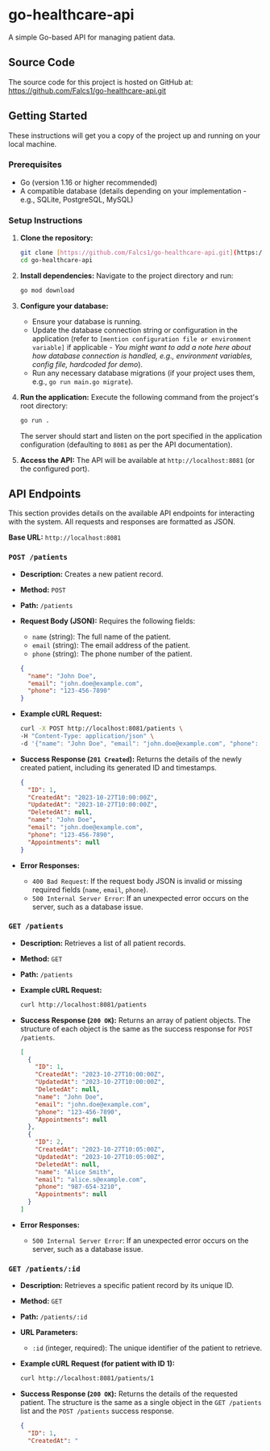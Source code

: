 # go-healthcare-api

A simple Go-based API for managing patient data.

## Source Code

The source code for this project is hosted on GitHub at:
https://github.com/Falcs1/go-healthcare-api.git

## Getting Started

These instructions will get you a copy of the project up and running on your local machine.

### Prerequisites

* Go (version 1.16 or higher recommended)
* A compatible database (details depending on your implementation - e.g., SQLite, PostgreSQL, MySQL)

### Setup Instructions

1.  **Clone the repository:**
    ```bash
    git clone [https://github.com/Falcs1/go-healthcare-api.git](https://github.com/Falcs1/go-healthcare-api.git)
    cd go-healthcare-api
    ```

2.  **Install dependencies:**
    Navigate to the project directory and run:
    ```bash
    go mod download
    ```

3.  **Configure your database:**
    * Ensure your database is running.
    * Update the database connection string or configuration in the application (refer to `[mention configuration file or environment variable]` if applicable - *You might want to add a note here about how database connection is handled, e.g., environment variables, config file, hardcoded for demo*).
    * Run any necessary database migrations (if your project uses them, e.g., `go run main.go migrate`).

4.  **Run the application:**
    Execute the following command from the project's root directory:
    ```bash
    go run .
    ```
    The server should start and listen on the port specified in the application configuration (defaulting to `8081` as per the API documentation).

5.  **Access the API:**
    The API will be available at `http://localhost:8081` (or the configured port).

## API Endpoints

This section provides details on the available API endpoints for interacting with the system. All requests and responses are formatted as JSON.

**Base URL:** `http://localhost:8081`

### `POST /patients`

* **Description:** Creates a new patient record.
* **Method:** `POST`
* **Path:** `/patients`
* **Request Body (JSON):**
    Requires the following fields:
    * `name` (string): The full name of the patient.
    * `email` (string): The email address of the patient.
    * `phone` (string): The phone number of the patient.

    ```json
    {
      "name": "John Doe",
      "email": "john.doe@example.com",
      "phone": "123-456-7890"
    }
    ```
* **Example cURL Request:**

    ```bash
    curl -X POST http://localhost:8081/patients \
    -H "Content-Type: application/json" \
    -d '{"name": "John Doe", "email": "john.doe@example.com", "phone": "123-456-7890"}'
    ```
* **Success Response (`201 Created`):**
    Returns the details of the newly created patient, including its generated ID and timestamps.

    ```json
    {
      "ID": 1,
      "CreatedAt": "2023-10-27T10:00:00Z",
      "UpdatedAt": "2023-10-27T10:00:00Z",
      "DeletedAt": null,
      "name": "John Doe",
      "email": "john.doe@example.com",
      "phone": "123-456-7890",
      "Appointments": null
    }
    ```
* **Error Responses:**
    * `400 Bad Request`: If the request body JSON is invalid or missing required fields (`name`, `email`, `phone`).
    * `500 Internal Server Error`: If an unexpected error occurs on the server, such as a database issue.

### `GET /patients`

* **Description:** Retrieves a list of all patient records.
* **Method:** `GET`
* **Path:** `/patients`
* **Example cURL Request:**

    ```bash
    curl http://localhost:8081/patients
    ```
* **Success Response (`200 OK`):**
    Returns an array of patient objects. The structure of each object is the same as the success response for `POST /patients`.

    ```json
    [
      {
        "ID": 1,
        "CreatedAt": "2023-10-27T10:00:00Z",
        "UpdatedAt": "2023-10-27T10:00:00Z",
        "DeletedAt": null,
        "name": "John Doe",
        "email": "john.doe@example.com",
        "phone": "123-456-7890",
        "Appointments": null
      },
      {
        "ID": 2,
        "CreatedAt": "2023-10-27T10:05:00Z",
        "UpdatedAt": "2023-10-27T10:05:00Z",
        "DeletedAt": null,
        "name": "Alice Smith",
        "email": "alice.s@example.com",
        "phone": "987-654-3210",
        "Appointments": null
      }
    ]
    ```
* **Error Responses:**
    * `500 Internal Server Error`: If an unexpected error occurs on the server, such as a database issue.

### `GET /patients/:id`

* **Description:** Retrieves a specific patient record by its unique ID.
* **Method:** `GET`
* **Path:** `/patients/:id`
* **URL Parameters:**
    * `:id` (integer, required): The unique identifier of the patient to retrieve.

* **Example cURL Request (for patient with ID 1):**

    ```bash
    curl http://localhost:8081/patients/1
    ```
* **Success Response (`200 OK`):**
    Returns the details of the requested patient. The structure is the same as a single object in the `GET /patients` list and the `POST /patients` success response.

    ```json
    {
      "ID": 1,
      "CreatedAt": "
